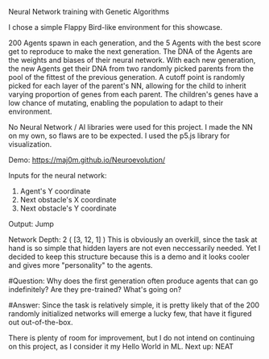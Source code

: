 Neural Network training with Genetic Algorithms

I chose a simple Flappy Bird-like environment for this showcase.

200 Agents spawn in each generation, and the 5 Agents with the best score get to reproduce to make the next generation.
The DNA of the Agents are the weights and biases of their neural network.
With each new generation, the new Agents get their DNA from two randomly picked parents from the pool of the fittest of the previous generation.
A cutoff point is randomly picked for each layer of the parent's NN, allowing for the child to inherit varying proportion of genes from each parent.
The children's genes have a low chance of mutating, enabling the population to adapt to their environment.

No Neural Network / AI libraries were used for this project. I made the NN on my own, so flaws are to be expected.
I used the p5.js library for visualization.

Demo: https://maj0m.github.io/Neuroevolution/

Inputs for the neural network: 
  1) Agent's Y coordinate
  2) Next obstacle's X coordinate
  3) Next obstacle's Y coordinate

Output: Jump

Network Depth: 2 ( [3, 12, 1] )
  This is obviously an overkill, since the task at hand is so simple that hidden layers are not even neccessarily needed.
  Yet I decided to keep this structure because this is a demo and it looks cooler and gives more "personality" to the agents.
  
  
  
#Question: Why does the first generation often produce agents that can go indefinitely? Are they pre-trained? What's going on?

#Answer:   Since the task is relatively simple, it is pretty likely that of the 200 randomly initialized networks will emerge a lucky few, that
          have it figured out out-of-the-box.
      
      
      
There is plenty of room for improvement, but I do not intend on continuing on this project, as I consider it my Hello World in ML.
Next up: NEAT 



